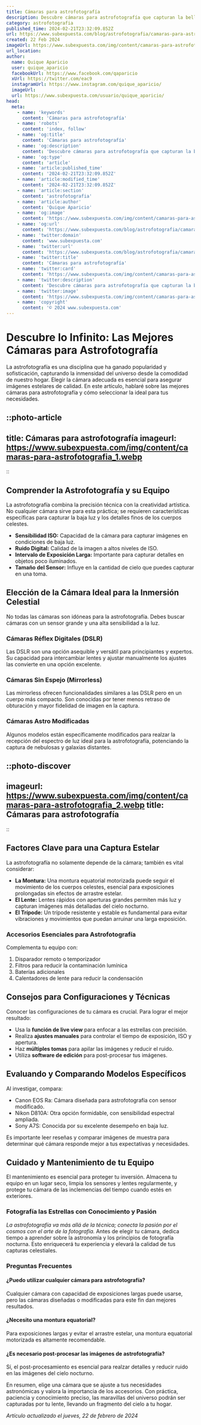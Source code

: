 ```yaml
---
title: Cámaras para astrofotografía
description: Descubre cámaras para astrofotografía que capturan la belleza del cosmos. Equipo ideal para aficionados y expertos en la observación estelar.
category: astrofotografia
published_time: 2024-02-21T23:32:09.852Z
url: https://www.subexpuesta.com/blog/astrofotografia/camaras-para-astrofotografia
created: 22 Feb 2024
imageUrl: https://www.subexpuesta.com/img/content/camaras-para-astrofotografia_1.webp
url_location:
author:
  name: Quique Aparicio
  user: quique_aparicio
  facebookUrl: https://www.facebook.com/qaparicio
  xUrl: https://twitter.com/eac9
  instagramUrl: https://www.instagram.com/quique_aparicio/
  imageUrl: 
  url: https://www.subexpuesta.com/usuario/quique_aparicio/
head:
  meta:
    - name: 'keywords'
      content: 'Cámaras para astrofotografía'
    - name: 'robots'
      content: 'index, follow'
    - name: 'og:title'
      content: 'Cámaras para astrofotografía'
    - name: 'og:description'
      content: 'Descubre cámaras para astrofotografía que capturan la belleza del cosmos. Equipo ideal para aficionados y expertos en la observación estelar.'
    - name: 'og:type'
      content: 'article'
    - name: 'article:published_time'
      content: '2024-02-21T23:32:09.852Z'
    - name: 'article:modified_time'
      content: '2024-02-21T23:32:09.852Z'
    - name: 'article:section'
      content: 'astrofotografia'
    - name: 'article:author'
      content: 'Quique Aparicio'
    - name: 'og:image'
      content: 'https://www.subexpuesta.com/img/content/camaras-para-astrofotografia_1.webp'
    - name: 'og:url'
      content: 'https://www.subexpuesta.com/blog/astrofotografia/camaras-para-astrofotografia'
    - name: 'twitter:domain'
      content: 'www.subexpuesta.com'
    - name: 'twitter:url'
      content: 'https://www.subexpuesta.com/blog/astrofotografia/camaras-para-astrofotografia'
    - name: 'twitter:title'
      content: 'Cámaras para astrofotografía'
    - name: 'twitter:card'
      content: 'https://www.subexpuesta.com/img/content/camaras-para-astrofotografia_1.webp'
    - name: 'twitter:description'
      content: 'Descubre cámaras para astrofotografía que capturan la belleza del cosmos. Equipo ideal para aficionados y expertos en la observación estelar.'
    - name: 'twitter:image'
      content: 'https://www.subexpuesta.com/img/content/camaras-para-astrofotografia_1.webp'
    - name: 'copyright'
      content: '© 2024 www.subexpuesta.com'
---
```

# Descubre lo Infinito: Las Mejores Cámaras para Astrofotografía

La astrofotografía es una disciplina que ha ganado popularidad y sofisticación, capturando la inmensidad del universo desde la comodidad de nuestro hogar. Elegir la cámara adecuada es esencial para asegurar imágenes estelares de calidad. En este artículo, hablaré sobre las mejores cámaras para astrofotografía y cómo seleccionar la ideal para tus necesidades.


::photo-article
---
title: Cámaras para astrofotografía
imageurl: https://www.subexpuesta.com/img/content/camaras-para-astrofotografia_1.webp
---
::


## Comprender la Astrofotografía y su Equipo

La astrofotografía combina la precisión técnica con la creatividad artística. No cualquier cámara sirve para esta práctica; se requieren características específicas para capturar la baja luz y los detalles finos de los cuerpos celestes.

- **Sensibilidad ISO:** Capacidad de la cámara para capturar imágenes en condiciones de baja luz.
- **Ruido Digital:** Calidad de la imagen a altos niveles de ISO.
- **Intervalo de Exposición Larga:** Importante para capturar detalles en objetos poco iluminados.
- **Tamaño del Sensor:** Influye en la cantidad de cielo que puedes capturar en una toma.

## Elección de la Cámara Ideal para la Inmersión Celestial

No todas las cámaras son idóneas para la astrofotografía. Debes buscar cámaras con un sensor grande y una alta sensibilidad a la luz.

### Cámaras Réflex Digitales (DSLR)
Las DSLR son una opción asequible y versátil para principiantes y expertos. Su capacidad para intercambiar lentes y ajustar manualmente los ajustes las convierte en una opción excelente.

### Cámaras Sin Espejo (Mirrorless)
Las mirrorless ofrecen funcionalidades similares a las DSLR pero en un cuerpo más compacto. Son conocidas por tener menos retraso de obturación y mayor fidelidad de imagen en la captura. 

### Cámaras Astro Modificadas
Algunos modelos están específicamente modificados para realzar la recepción del espectro de luz ideal para la astrofotografía, potenciando la captura de nebulosas y galaxias distantes.


::photo-discover
---
imageurl: https://www.subexpuesta.com/img/content/camaras-para-astrofotografia_2.webp
title: Cámaras para astrofotografía
---
::


## Factores Clave para una Captura Estelar

La astrofotografía no solamente depende de la cámara; también es vital considerar:

- **La Montura:** Una montura equatorial motorizada puede seguir el movimiento de los cuerpos celestes, esencial para exposiciones prolongadas sin efectos de arrastre estelar.
- **El Lente:** Lentes rápidos con aperturas grandes permiten más luz y capturan imágenes más detalladas del cielo nocturno.
- **El Trípode:** Un trípode resistente y estable es fundamental para evitar vibraciones y movimientos que puedan arruinar una larga exposición.

### Accesorios Esenciales para Astrofotografía

Complementa tu equipo con:

1. Disparador remoto o temporizador
2. Filtros para reducir la contaminación lumínica
3. Baterías adicionales
4. Calentadores de lente para reducir la condensación

## Consejos para Configuraciones y Técnicas

Conocer las configuraciones de tu cámara es crucial. Para lograr el mejor resultado:

- Usa la **función de live view** para enfocar a las estrellas con precisión.
- Realiza **ajustes manuales** para controlar el tiempo de exposición, ISO y apertura.
- Haz **múltiples tomas** para apilar las imágenes y reducir el ruido.
- Utiliza **software de edición** para post-procesar tus imágenes.

## Evaluando y Comparando Modelos Específicos

Al investigar, compara:

- Canon EOS Ra: Cámara diseñada para astrofotografía con sensor modificado.
- Nikon D810A: Otra opción formidable, con sensibilidad espectral ampliada.
- Sony A7S: Conocida por su excelente desempeño en baja luz.

Es importante leer reseñas y comparar imágenes de muestra para determinar qué cámara responde mejor a tus expectativas y necesidades.

## Cuidado y Mantenimiento de tu Equipo

El mantenimiento es esencial para proteger tu inversión. Almacena tu equipo en un lugar seco, limpia los sensores y lentes regularmente, y protege tu cámara de las inclemencias del tiempo cuando estés en exteriores.

### Fotografía las Estrellas con Conocimiento y Pasión

*La astrofotografía va más allá de la técnica; conecta la pasión por el cosmos con el arte de la fotografía.* Antes de elegir tu cámara, dedica tiempo a aprender sobre la astronomía y los principios de fotografía nocturna. Esto enriquecerá tu experiencia y elevará la calidad de tus capturas celestiales.

### Preguntas Frecuentes

#### ¿Puedo utilizar cualquier cámara para astrofotografía?
Cualquier cámara con capacidad de exposiciones largas puede usarse, pero las cámaras diseñadas o modificadas para este fin dan mejores resultados.

#### ¿Necesito una montura equatorial?
Para exposiciones largas y evitar el arrastre estelar, una montura equatorial motorizada es altamente recomendable.

#### ¿Es necesario post-procesar las imágenes de astrofotografía?
Sí, el post-procesamiento es esencial para realzar detalles y reducir ruido en las imágenes del cielo nocturno.

En resumen, elige una cámara que se ajuste a tus necesidades astronómicas y valora la importancia de los accesorios. Con práctica, paciencia y conocimiento preciso, las maravillas del universo podrán ser capturadas por tu lente, llevando un fragmento del cielo a tu hogar.

_Artículo actualizado el jueves, 22 de febrero de 2024_